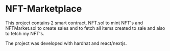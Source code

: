 # NFT-Marketplace

This project contains 2 smart contract, NFT.sol to mint NFT's and NFTMarket.sol to create sales and to fetch all items created to sale
and also to fetch my NFT's.

The project was developed with hardhat and react/nextjs.